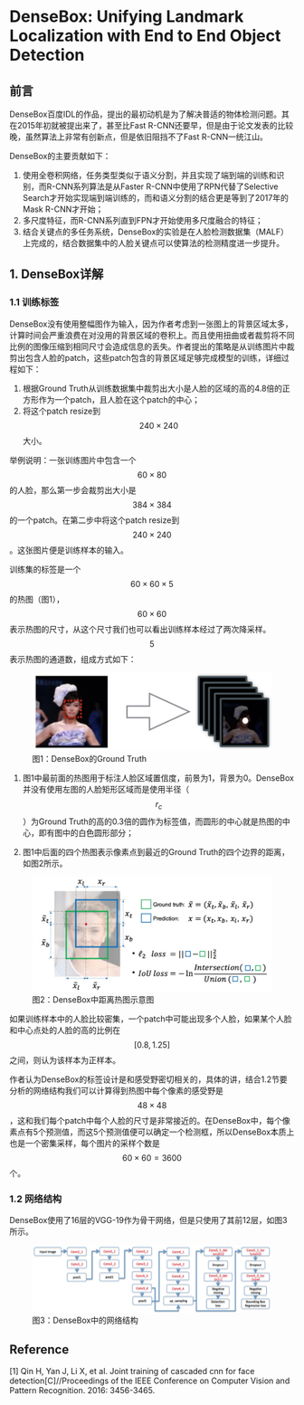 # DenseBox: Unifying Landmark Localization with End to End Object Detection

## 前言

DenseBox百度IDL的作品，提出的最初动机是为了解决普适的物体检测问题。其在2015年初就被提出来了，甚至比Fast R-CNN还要早，但是由于论文发表的比较晚，虽然算法上非常有创新点，但是依旧阻挡不了Fast R-CNN一统江山。

DenseBox的主要贡献如下：

1. 使用全卷积网络，任务类型类似于语义分割，并且实现了端到端的训练和识别，而R-CNN系列算法是从Faster R-CNN中使用了RPN代替了Selective Search才开始实现端到端训练的，而和语义分割的结合更是等到了2017年的Mask R-CNN才开始；
2. 多尺度特征，而R-CNN系列直到FPN才开始使用多尺度融合的特征；
3. 结合关键点的多任务系统，DenseBox的实验是在人脸检测数据集（MALF）上完成的，结合数据集中的人脸关键点可以使算法的检测精度进一步提升。

## 1. DenseBox详解

### 1.1 训练标签

DenseBox没有使用整幅图作为输入，因为作者考虑到一张图上的背景区域太多，计算时间会严重浪费在对没用的背景区域的卷积上。而且使用扭曲或者裁剪将不同比例的图像压缩到相同尺寸会造成信息的丢失。作者提出的策略是从训练图片中裁剪出包含人脸的patch，这些patch包含的背景区域足够完成模型的训练，详细过程如下：

1. 根据Ground Truth从训练数据集中裁剪出大小是人脸的区域的高的4.8倍的正方形作为一个patch，且人脸在这个patch的中心；
2. 将这个patch resize到$$240\times240$$大小。

举例说明：一张训练图片中包含一个$$60\times80$$的人脸，那么第一步会裁剪出大小是$$384\times384$$的一个patch。在第二步中将这个patch resize到$$240\times240$$。这张图片便是训练样本的输入。

训练集的标签是一个$$60\times60\times5$$的热图（图1），$$60\times60$$表示热图的尺寸，从这个尺寸我们也可以看出训练样本经过了两次降采样。$$5$$表示热图的通道数，组成方式如下：

<figure>
<img src="/assets/DenseBox_1.png" alt="图1：DenseBox的Ground Truth" />
<figcaption>图1：DenseBox的Ground Truth</figcaption>
</figure>

1. 图1中最前面的热图用于标注人脸区域置信度，前景为1，背景为0。DenseBox并没有使用左图的人脸矩形区域而是使用半径（$$r_c$$）为Ground Truth的高的0.3倍的圆作为标签值，而圆形的中心就是热图的中心，即有图中的白色圆形部分；

2. 图1中后面的四个热图表示像素点到最近的Ground Truth的四个边界的距离，如图2所示。

<figure>
<img src="/assets/DenseBox_2.png" alt="图2：DenseBox中距离热图示意图" width="600"/>
<figcaption>图2：DenseBox中距离热图示意图</figcaption>
</figure>

如果训练样本中的人脸比较密集，一个patch中可能出现多个人脸，如果某个人脸和中心点处的人脸的高的比例在$$[0.8,1.25]$$之间，则认为该样本为正样本。

作者认为DenseBox的标签设计是和感受野密切相关的，具体的讲，结合1.2节要分析的网络结构我们可以计算得到热图中每个像素的感受野是$$48\times48$$，这和我们每个patch中每个人脸的尺寸是非常接近的。在DenseBox中，每个像素点有5个预测值，而这5个预测值便可以确定一个检测框，所以DenseBox本质上也是一个密集采样，每个图片的采样个数是$$60\times60=3600$$个。

### 1.2 网络结构

DenseBox使用了16层的VGG-19作为骨干网络，但是只使用了其前12层，如图3所示。

<figure>
<img src="/assets/DenseBox_3.png" alt="图3：DenseBox中的网络结构" width="600"/>
<figcaption>图3：DenseBox中的网络结构</figcaption>
</figure>



## Reference

\[1\] Qin H, Yan J, Li X, et al. Joint training of cascaded cnn for face detection\[C\]//Proceedings of the IEEE Conference on Computer Vision and Pattern Recognition. 2016: 3456-3465.